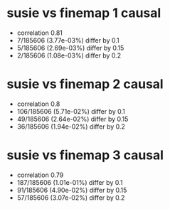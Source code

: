 # susie vs finemap  1 causal

- correlation 0.81
- 7/185606 (3.77e-03%) differ by 0.1
- 5/185606 (2.69e-03%) differ by 0.15
- 2/185606 (1.08e-03%) differ by 0.2


# susie vs finemap  2 causal

- correlation 0.8
- 106/185606 (5.71e-02%) differ by 0.1
- 49/185606 (2.64e-02%) differ by 0.15
- 36/185606 (1.94e-02%) differ by 0.2


# susie vs finemap  3 causal

- correlation 0.79
- 187/185606 (1.01e-01%) differ by 0.1
- 91/185606 (4.90e-02%) differ by 0.15
- 57/185606 (3.07e-02%) differ by 0.2


